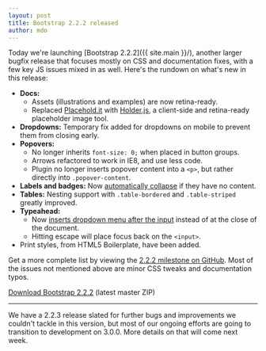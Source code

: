 ```yaml
---
layout: post
title: Bootstrap 2.2.2 released
author: mdo
---
```


Today we're launching [Bootstrap 2.2.2]({{ site.main }}/), another larger bugfix release that focuses mostly on CSS and documentation fixes, with a few key JS issues mixed in as well. Here's the rundown on what's new in this release:

- **Docs:**
  - Assets (illustrations and examples) are now retina-ready.
  - Replaced [Placehold.it](https://placeholder.com/) with [Holder.js](http://holderjs.com/), a client-side and retina-ready placeholder image tool.
- **Dropdowns:** Temporary fix added for dropdowns on mobile to prevent them from closing early.
- **Popovers:**
  - No longer inherits `font-size: 0;` when placed in button groups.
  - Arrows refactored to work in IE8, and use less code.
  - Plugin no longer inserts popover content into a `<p>`, but rather directly into `.popover-content`.
- **Labels and badges:** Now [automatically collapse](https://github.com/twbs/bootstrap/commit/ead5dbeba5cd7acfa560bfb353f5e7c4f4a19256) if they have no content.
- **Tables:** Nesting support with `.table-bordered` and `.table-striped` greatly improved.
- **Typeahead:**
  - Now [inserts dropdown menu after the input](https://github.com/twbs/bootstrap/commit/1747caf19d59cad7fdc90ae56a00e0e2849f95f4) instead of at the close of the document.
  - Hitting escape will place focus back on the `<input>`.
- Print styles, from HTML5 Boilerplate, have been added.

Get a more complete list by viewing the [2.2.2 milestone on GitHub](https://github.com/twbs/bootstrap/issues?milestone=17&q=is%3Aclosed). Most of the issues not mentioned above are minor CSS tweaks and documentation typos.

<a class="btn-link" href="https://github.com/twbs/bootstrap/archive/v2.2.2.zip">Download Bootstrap 2.2.2</a> <span class="muted">(latest master ZIP)</span>

-----

We have a 2.2.3 release slated for further bugs and improvements we couldn't tackle in this version, but most of our ongoing efforts are going to transition to development on 3.0.0. More details on that will come next week.
